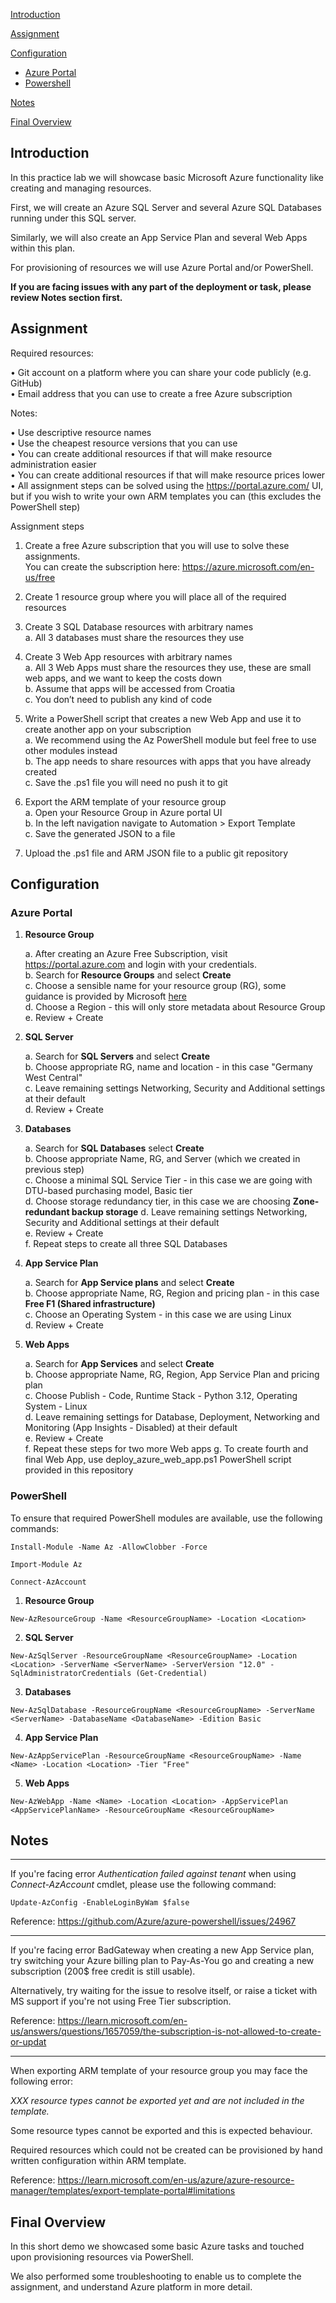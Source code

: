 [Introduction](https://github.com/krebor/AzureDemo/#introduction) <br />

[Assignment](https://github.com/krebor/AzureDemo/#assignment) <br />

[Configuration](https://github.com/krebor/AzureDemo/#configuration) <br />

  - [Azure Portal](https://github.com/krebor/AzureDemo/#azure-portal) <br />
  - [Powershell](https://github.com/krebor/AzureDemo/#powershell) <br />
  
[Notes](https://github.com/krebor/AzureDemo/#notes) <br />
  
[Final Overview](https://github.com/krebor/AzureDemo/#final-overview) <br />

## Introduction

In this practice lab we will showcase basic Microsoft Azure functionality like creating and managing resources.

First, we will create an Azure SQL Server and several Azure SQL Databases running under this SQL server.

Similarly, we will also create an App Service Plan and several Web Apps within this plan.

For provisioning of resources we will use Azure Portal and/or PowerShell.

**If you are facing issues with any part of the deployment or task, please review Notes section first.**

## Assignment

Required resources:

• Git account on a platform where you can share your code publicly (e.g. GitHub) <br />
• Email address that you can use to create a free Azure subscription <br />

Notes:

• Use descriptive resource names <br />
• Use the cheapest resource versions that you can use <br />
• You can create additional resources if that will make resource administration easier <br />
• You can create additional resources if that will make resource prices lower <br />
• All assignment steps can be solved using the https://portal.azure.com/ UI, but if you wish to write your own ARM templates you can (this excludes the PowerShell step) <br />

Assignment steps

1. Create a free Azure subscription that you will use to solve these assignments. <br />
You can create the subscription here: https://azure.microsoft.com/en-us/free
2. Create 1 resource group where you will place all of the required resources
3. Create 3 SQL Database resources with arbitrary names <br />
	a. All 3 databases must share the resources they use

4. Create 3 Web App resources with arbitrary names <br />
	a. All 3 Web Apps must share the resources they use, these are small web apps, and we want to keep the costs down <br />
	b. Assume that apps will be accessed from Croatia <br />
	c. You don’t need to publish any kind of code <br />
5. Write a PowerShell script that creates a new Web App and use it to create another app on your subscription <br />
	a. We recommend using the Az PowerShell module but feel free to use other modules instead <br />
	b. The app needs to share resources with apps that you have already created <br />
	c. Save the .ps1 file you will need no push it to git <br />
6. Export the ARM template of your resource group <br />
	a. Open your Resource Group in Azure portal UI <br />
	b. In the left navigation navigate to Automation > Export Template <br />
	c. Save the generated JSON to a file <br />
7. Upload the .ps1 file and ARM JSON file to a public git repository <br />

## Configuration

### Azure Portal

1. **Resource Group**

	a. After creating an Azure Free Subscription, visit https://portal.azure.com and login with your credentials. <br />
	b. Search for **Resource Groups** and select **Create** <br />
	c. Choose a sensible name for your resource group (RG), some guidance is provided by Microsoft [here](https://learn.microsoft.com/en-us/azure/cloud-adoption-framework/ready/azure-best-practices/resource-naming) <br />
	d. Choose a Region - this will only store metadata about Resource Group <br />
	e. Review + Create <br />
	
2. **SQL Server**

	a. Search for **SQL Servers** and select **Create** <br />
	b. Choose appropriate RG, name and location - in this case "Germany West Central" <br />
	c. Leave remaining settings Networking, Security and Additional settings at their default <br />
	d. Review + Create <br />
	
3. **Databases**

	a. Search for **SQL Databases** select **Create** <br />
	b. Choose appropriate Name, RG, and Server (which we created in previous step) <br />
	c. Choose a minimal SQL Service Tier - in this case we are going with DTU-based purchasing model, Basic tier <br />
	d. Choose storage redundancy tier, in this case we are choosing **Zone-redundant backup storage**
	d. Leave remaining settings Networking, Security and Additional settings at their default <br />
	e. Review + Create <br />
	f. Repeat steps to create all three SQL Databases <br />
	
4. **App Service Plan**

	a. Search for **App Service plans** and select **Create** <br />
	b. Choose appropriate Name, RG, Region and pricing plan - in this case **Free F1 (Shared infrastructure)** <br />
	c. Choose an Operating System - in this case we are using Linux <br />
	d. Review + Create <br />
	
5. **Web Apps**

	a. Search for **App Services** and select **Create** <br />
	b. Choose appropriate Name, RG, Region, App Service Plan and pricing plan <br />
	c. Choose Publish - Code, Runtime Stack - Python 3.12, Operating System - Linux <br />
	d. Leave remaining settings for Database, Deployment, Networking and Monitoring (App Insights - Disabled) at their default <br />
	e. Review + Create <br />
	f. Repeat these steps for two more Web apps
	g. To create fourth and final Web App, use deploy_azure_web_app.ps1 PowerShell script provided in this repository
	
### PowerShell

To ensure that required PowerShell modules are available, use the following commands:

```
Install-Module -Name Az -AllowClobber -Force
```
```
Import-Module Az
```
```
Connect-AzAccount
```

1. **Resource Group**

```
New-AzResourceGroup -Name <ResourceGroupName> -Location <Location>
```

2. **SQL Server**

```
New-AzSqlServer -ResourceGroupName <ResourceGroupName> -Location <Location> -ServerName <ServerName> -ServerVersion "12.0" -SqlAdministratorCredentials (Get-Credential)
```

3. **Databases**

```
New-AzSqlDatabase -ResourceGroupName <ResourceGroupName> -ServerName <ServerName> -DatabaseName <DatabaseName> -Edition Basic
```

4. **App Service Plan**

```
New-AzAppServicePlan -ResourceGroupName <ResourceGroupName> -Name <Name> -Location <Location> -Tier "Free"
```

5. **Web Apps**

```
New-AzWebApp -Name <Name> -Location <Location> -AppServicePlan <AppServicePlanName> -ResourceGroupName <ResourceGroupName>
```

## Notes

-----------

If you're facing error *Authentication failed against tenant* when using *Connect-AzAccount* cmdlet, please use the following command:

```
Update-AzConfig -EnableLoginByWam $false
```

Reference: https://github.com/Azure/azure-powershell/issues/24967

-----------

If you're facing error BadGateway when creating a new App Service plan, try switching your Azure billing plan to Pay-As-You go and creating a new subscription (200$ free credit is still usable).

Alternatively, try waiting for the issue to resolve itself, or raise a ticket with MS support if you're not using Free Tier subscription.

Reference: https://learn.microsoft.com/en-us/answers/questions/1657059/the-subscription-is-not-allowed-to-create-or-updat

-----------

When exporting ARM template of your resource group you may face the following error:

*XXX resource types cannot be exported yet and are not included in the template.*

Some resource types cannot be exported and this is expected behaviour. 

Required resources which could not be created can be provisioned by hand written configuration within ARM template.

Reference: https://learn.microsoft.com/en-us/azure/azure-resource-manager/templates/export-template-portal#limitations

## Final Overview

In this short demo we showcased some basic Azure tasks and touched upon provisioning resources via PowerShell.

We also performed some troubleshooting to enable us to complete the assignment, and understand Azure platform in more detail.
